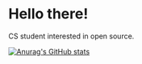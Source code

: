 # Hello there!

CS student interested in open source.

[![Anurag's GitHub stats](https://github-readme-stats.vercel.app/api?username=geoff-b&show_icons=true&theme=prussian)](https://github.com/anuraghazra/github-readme-stats)

<!--
**geoff-B/geoff-B** is a ✨ _special_ ✨ repository because its `README.md` (this file) appears on your GitHub profile.

Here are some ideas to get you started:

- 🔭 I’m currently working on ...
- 🌱 I’m currently learning ...
- 👯 I’m looking to collaborate on ...
- 🤔 I’m looking for help with ...
- 💬 Ask me about ...
- 📫 How to reach me: ...
- 😄 Pronouns: ...
- ⚡ Fun fact: ...
-->
